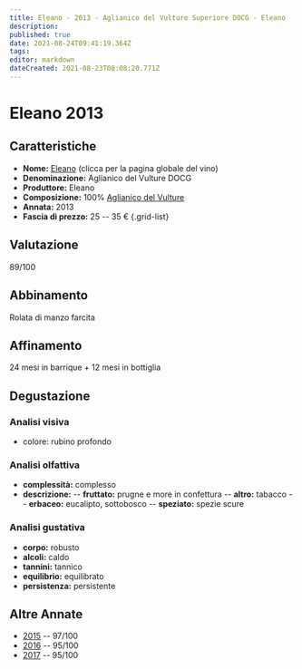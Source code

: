 ```yaml
---
title: Eleano - 2013 - Aglianico del Vulture Superiore DOCG - Eleano
description: 
published: true
date: 2021-08-24T09:41:19.364Z
tags: 
editor: markdown
dateCreated: 2021-08-23T08:08:20.771Z
---
```


# Eleano 2013

## Caratteristiche
- **Nome:** [Eleano](/vini/Italia/Basilicata/Eleano/Eleano/scheda-globale) (clicca per la pagina globale del vino) 
- **Denominazione:** Aglianico del Vulture DOCG 
- **Produttore:** Eleano 
- **Composizione:** 100% [Aglianico del Vulture](/vitigni/bacca-nera/aglianico-del-vulture)
- **Annata:** 2013
- **Fascia di prezzo:** 25 -- 35 €
{.grid-list}

## Valutazione

<span class="valutazione">89/100</span>

## Abbinamento
Rolata di manzo farcita

## Affinamento
24 mesi in barrique + 12 mesi in bottiglia 

## Degustazione

### Analisi visiva
- colore: rubino profondo

### Analisi olfattiva
- **complessità:**  complesso
- **descrizione:** 
-- **fruttato:** prugne e more in confettura
-- **altro:** tabacco
-- **erbaceo:** eucalipto, sottobosco
-- **speziato:** spezie scure

### Analisi gustativa
- **corpo:** robusto
- **alcoli:** caldo
- **tannini:** tannico
- **equilibrio:** equilibrato
- **persistenza:** persistente

## Altre Annate
- [2015](/vini/Italia/Basilicata/Eleano/Eleano/2015) -- 97/100
- [2016](/vini/Italia/Basilicata/Eleano/Eleano/2016) -- 95/100
- [2017](/vini/Italia/Basilicata/Eleano/Eleano/2017) -- 95/100
 